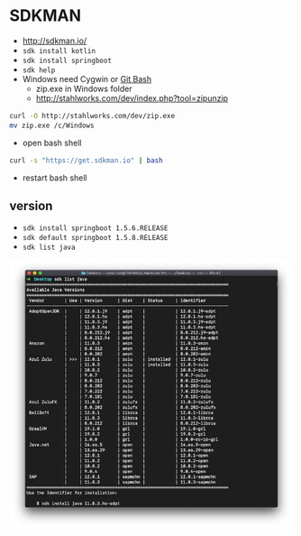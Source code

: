 # SDKMAN
- http://sdkman.io/
- `sdk install kotlin`
- `sdk install springboot`
- `sdk help`
- Windows need Cygwin or [Git Bash](https://git-scm.com)
  - zip.exe in Windows folder
  - http://stahlworks.com/dev/index.php?tool=zipunzip
```sh
curl -O http://stahlworks.com/dev/zip.exe
mv zip.exe /c/Windows
```
- open bash shell
```sh
curl -s "https://get.sdkman.io" | bash
```
- restart bash shell


## version
- `sdk install springboot 1.5.6.RELEASE`
- `sdk default springboot 1.5.8.RELEASE`
- `sdk list java`
<img src="images/sdkman.webp" alt="sdkman" />
